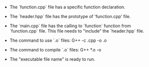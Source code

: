 * The ´function.cpp´ file has a specific function declaration.

* The ´header.hpp´ file has the prototype of 'function.cpp' file.

* The ´main.cpp´ file has the calling to ´function´ function from ´function.cpp´ file. This file needs to "include" the ´header.hpp´ file.

* The command to use ´.o´ files: G++ -c <file name>.cpp -o <file name>.o

* The command to compile ´.o´ files: G++ *.o -o <executable file name>

* The "executable file name" is ready to run.